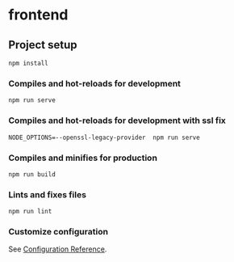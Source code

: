 # frontend

## Project setup
```
npm install
```

### Compiles and hot-reloads for development
```
npm run serve
```

### Compiles and hot-reloads for development with ssl fix
```
NODE_OPTIONS=--openssl-legacy-provider  npm run serve
```

### Compiles and minifies for production
```
npm run build
```

### Lints and fixes files
```
npm run lint
```

### Customize configuration
See [Configuration Reference](https://cli.vuejs.org/config/).
